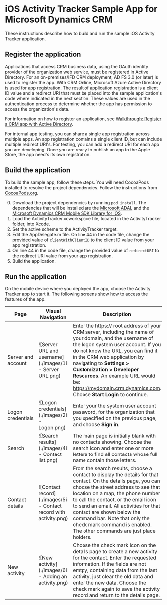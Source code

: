 # iOS Activity Tracker Sample App for Microsoft Dynamics CRM

These instructions describe how to build and run the sample iOS Activity Tracker application.

## Register the application

Applications that access CRM business data, using the OAuth identity provider of the organization web service, must be registered in Active Directory. For an on-premises/IFD CRM deployment, AD FS 3.0 (or later) is used to register the app. With CRM Online, Microsoft Azure Active Directory is used for app registration. The result of application registration is a client ID value and a redirect URI that must be placed into the sample application's code where indicated in the next section. These values are used in the authentication process to determine whether the app has permission to access the organization's data.

For information on how to register an application, see [Walkthrough: Register a CRM app with Active Directory](https://msdn.microsoft.com/en-us/library/dn531010.aspx).

For internal app testing, you can share a single app registration across multiple apps. An app registration contains a single client ID, but can include multiple redirect URI's. For testing, you can add a redirect URI for each app you are developing. Once you are ready to publish an app to the Apple Store, the app need's its own registration.

## Build the application

To build the sample app, follow these steps. You will need CocoaPods installed to resolve the project dependencies. Follow the instructions from [CocoaPods.org](https://guides.cocoapods.org/using/getting-started.html).

0. Download the project dependencies by running `pod install`. The dependencies that will be installed are the [Microsoft ADAL](https://github.com/AzureAD/azure-activedirectory-library-for-objc) and the [Microsoft Dynamics CRM Mobile SDK Library for iOS](https://github.com/DynamicsCRM/crm-mobilesdk-library-for-ios).
1. Load the ActivityTracker.xcworkspace file, located in the ActivityTracker folder, into Xcode.
2. Set the active scheme to the ActivityTracker target.
3. Edit the AppDelegate.m file. On line 44 in the code file, change the provided value of `clientWithClientID` to the client ID value from your app registration.
5. On line 44 in the code file, change the provided value of `redirectURI` to the redirect URI value from your app registration.
6. Build the application.

## Run the application

On the mobile device where you deployed the app, choose the Activity Tracker app to start it. The following screens show how to access the features of the app.

Page | Visual Navigation | Description
------- | ---- | ----
Server and account | ![Server URL and username](./images/1i - Server URL.png) | Enter the https:// root address of your CRM server, including the name of your domain, and the username of the logon system user account. If you do not know the URL, you can find it in the CRM web application by navigating to **Settings > Customization > Developer Resources**. An example URL would be: https://mydomain.crm.dynamics.com. Choose **Start Login** to continue.
Logon credentials |![Logon credentials](./images/2i - Logon.png) | Enter your the system user account password, for the organization that you specified on the previous page, and choose **Sign in**.
Search | ![Search results](./images/4i - Contact list.png) | The main page is initially blank with no contacts showing. Choose the search icon and enter one or more letters to find all contacts whose full name contain those letters.
Contact details | ![Contact record](./images/5i - Contact record with activity.png) | From the search results, choose a contact to display the details for that contact. On the details page, you can choose the street address to see that location on a map, the phone number to call the contact, or the email icon to send an email. All activities for that contact are shown below the command bar. Note that only the check mark command is enabled. The other commands are just place holders.
New activity | ![New activity](./images/6i - Adding an activity.png) | Choose the check mark icon on the details page to create a new activity for the contact. Enter the requested information. If the fields are not emtpy, containing data from the last activity, just clear the old data and enter the new data. Choose the check mark again to save the activity record and return to the details page.
